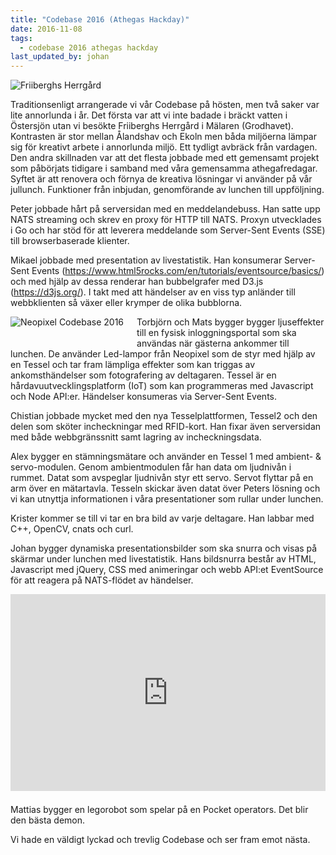 ```yaml
---
title: "Codebase 2016 (Athegas Hackday)"
date: 2016-11-08
tags:
  - codebase 2016 athegas hackday
last_updated_by: johan
---
```

<img src="https://athega.se/system/uploads/2016/11/friiberghs.jpg" alt="Friiberghs Herrgård">

Traditionsenligt arrangerade vi vår Codebase på hösten, men två saker var lite annorlunda i år. Det första var att vi inte badade i bräckt vatten i Östersjön utan vi besökte Friiberghs Herrgård i Mälaren (Grodhavet). Kontrasten är stor mellan Ålandshav och Ekoln men båda miljöerna lämpar sig för kreativt arbete i annorlunda miljö. Ett tydligt avbräck från vardagen.
Den andra skillnaden var att det flesta jobbade med ett gemensamt projekt som påbörjats tidigare i samband med våra gemensamma athegafredagar. Syftet är att renovera och förnya de kreativa lösningar vi använder på vår jullunch. Funktioner från inbjudan, genomförande av lunchen till uppföljning.

Peter jobbade hårt på serversidan med en meddelandebuss. Han satte upp NATS streaming och skrev en proxy för HTTP till NATS. Proxyn utvecklades i Go och har stöd för att leverera meddelande som Server-Sent Events (SSE) till browserbaserade klienter. 

Mikael jobbade med presentation av livestatistik. Han konsumerar 
Server-Sent Events  (https://www.html5rocks.com/en/tutorials/eventsource/basics/) och med hjälp av dessa renderar han bubbelgrafer med D3.js (https://d3js.org/). 
I takt med att händelser av en viss typ anländer till webbklienten så växer eller krymper de olika bubblorna.

<img src="https://athega.se/system/uploads/2016/11/neopixel_codebase.jpg" alt="Neopixel Codebase 2016" style="float: left; margin: 0 1.5em 1.5em 0;">

Torbjörn och Mats bygger bygger ljuseffekter till en fysisk inloggningsportal som ska användas när gästerna ankommer till lunchen. De använder Led-lampor från Neopixel som de styr med hjälp av en Tessel och tar fram lämpliga effekter som kan triggas av ankomsthändelser som fotografering av deltagaren. Tessel är en hårdavuutvecklingsplatform (IoT) som kan programmeras med Javascript och Node API:er. Händelser konsumeras via Server-Sent Events. 

Chistian jobbade mycket med den nya Tesselplattformen, Tessel2 och den delen som sköter incheckningar med RFID-kort. Han fixar även serversidan med både webbgränssnitt samt lagring av incheckningsdata.

Alex bygger en stämningsmätare och använder en Tessel 1 med ambient- & servo-modulen. Genom ambientmodulen får han data om ljudnivån i rummet. Datat som avspeglar ljudnivån styr ett servo. Servot flyttar på en arm över en mätartavla. Tesseln skickar även datat över Peters lösning och vi kan utnyttja informationen i våra presentationer som rullar under lunchen. 

Krister kommer se till vi tar en bra bild av varje deltagare. Han labbar med C++, OpenCV, cnats och curl. 

Johan bygger dynamiska presentationsbilder som ska snurra och visas på skärmar under lunchen med livestatistik. Hans bildsnurra består av HTML, Javascript med jQuery, CSS med animeringar och webb API:et EventSource för att reagera på NATS-flödet av händelser.

<iframe width="560" height="315" src="https://www.youtube.com/embed/umQUM_A2_nU" frameborder="0" allowfullscreen title="Legoprojekt Pocket operators" style="display: block; clear: left; max-width: 100%; margin-bottom: 1.5em;"></iframe>

Mattias bygger en legorobot som spelar på en Pocket operators. Det blir den bästa demon.   

Vi hade en väldigt lyckad och trevlig Codebase och ser fram emot nästa.
